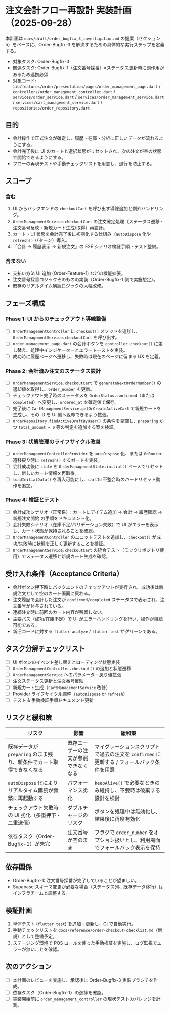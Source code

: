 # 注文会計フロー再設計 実装計画（2025-09-28）

本計画は `docs/draft/order_bugfix_3_investigation.md` の提案（セクション5）をベースに、Order-Bugfix-3 を解決するための具体的な実行ステップを定義する。

- 対象タスク: Order-Bugfix-3
- 関連タスク: Order-Bugfix-1（注文番号採番）※ステータス更新時に副作用があるため連携必須
- 対象コード: `lib/features/order/presentation/pages/order_management_page.dart` / `controllers/order_management_controller.dart` / `services/order_service.dart` / `services/order_management_service.dart` / `services/cart_management_service.dart` / `repositories/order_repository.dart`

## 目的

- 会計操作で正式注文が確定し、履歴・在庫・分析に正しいデータが流れるようにする。
- 会計完了後に UI のカートと選択状態がリセットされ、次の注文が空の状態で開始できるようにする。
- フローの再現テストや手動チェックリストを用意し、退行を防止する。

## スコープ

### 含む

1. UI からバックエンドの `checkoutCart` を呼び出す導線追加と例外ハンドリング。
2. `OrderManagementService.checkoutCart` の注文確定処理（ステータス遷移・注文番号反映・新規カート生成/取得）再設計。
3. カート・UI 状態を会計完了後に初期化する仕組み（`autoDispose` 化や `refresh()` パターン）導入。
4. 「会計 → 履歴表示 → 新規注文」の E2E シナリオ検証手順・テスト整備。

### 含まない

- 支払い方法 UI 追加 (Order-Feature-1) などの機能拡張。
- 注文番号採番ロジックそのものの実装（Order-Bugfix-1 側で実施想定）。
- 既存のリアルタイム購読ロジックの大幅改修。

## フェーズ構成

### Phase 1: UI からのチェックアウト導線整備

- [ ] `OrderManagementController` に `checkout()` メソッドを追加し、`OrderManagementService.checkoutCart` を呼び出す。
- [ ] `order_management_page.dart` の会計ボタンを `controller.checkout()` に差し替え、処理中インジケーターとエラートーストを実装。
- [ ] 成功時に履歴ページへ遷移し、失敗時は現在のページに留まる UX を定義。

### Phase 2: 会計済み注文のステータス設計

- [ ] `OrderManagementService.checkoutCart` で `generateNextOrderNumber()` の返却値を取得し、`order_number` を更新。
- [ ] チェックアウト完了時のステータスを `OrderStatus.confirmed`（または `completed`）へ変更し、`ordered_at` を確定値で保存。
- [ ] 完了後に `CartManagementService.getOrCreateActiveCart` で新規カートを生成し、その ID を UI 側へ返却できるよう拡張。
- [ ] `OrderRepository.findActiveDraftByUser()` の条件を見直し、`preparing` かつ `total_amount = 0` 等の判定を追加する案を検証。

### Phase 3: 状態管理のライフサイクル改善

- [ ] `orderManagementControllerProvider` を `autoDispose` 化、または `GoRouter` 遷移戻り時に `refresh()` するガードを実装。
- [ ] 会計成功後に `state` を `OrderManagementState.initial()` ベースでリセットし、新しいカート情報を再取得。
- [ ] `loadInitialData()` を再入可能にし、`cartId` 不整合時のハードリセット動作を追加。

### Phase 4: 検証とテスト

- [ ] 会計成功シナリオ（正常系）: カートにアイテム追加 → 会計 → 履歴確認 → 新規注文開始 の手順をドキュメント化。
- [ ] 会計失敗シナリオ（在庫不足/バリデーション失敗）で UI がエラーを表示し、カート状態が保持されることを確認。
- [ ] `OrderManagementController` のユニットテストを追加し、`checkout()` が成功/失敗時に状態を正しく更新することを検証。
- [ ] `OrderManagementService.checkoutCart` の統合テスト（モックリポジトリ使用）でステータス遷移と新規カート生成を確認。

## 受け入れ条件（Acceptance Criteria）

- 会計ボタン押下時にバックエンドのチェックアウトが実行され、成功後は新規注文として空のカート画面に戻れる。
- 注文履歴で会計した注文が `confirmed/completed` ステータスで表示され、注文番号が付与されている。
- 連続注文時に前回のカート内容が残留しない。
- 主要パス（成功/在庫不足）で UI がエラーハンドリングを行い、操作が継続可能である。
- 新旧コードに対する `flutter analyze` / `flutter test` がグリーンである。

## タスク分解チェックリスト

- [ ] UI ボタンのイベント差し替えとローディング状態実装
- [ ] `OrderManagementController.checkout()` の追加と状態遷移
- [ ] `OrderManagementService` へのパラメータ・戻り値拡張
- [ ] 注文ステータス更新と注文番号反映
- [ ] 新規カート生成（`CartManagementService` 改修）
- [ ] Provider ライフサイクル調整（`autoDispose` or `refresh`）
- [ ] テスト & 手動検証手順ドキュメント更新

## リスクと緩和策

| リスク | 影響 | 緩和策 |
| --- | --- | --- |
| 既存データが `preparing` のまま残り、新条件でカート取得できなくなる | 既存ユーザーの注文が参照できなくなる | マイグレーションスクリプトで過去の注文を `confirmed` に更新する / フォールバック条件を用意 |
| `autoDispose` 化によりリアルタイム購読が頻繁に再起動する | パフォーマンス劣化 | `keepAlive()` で必要なときのみ維持し、不要時は破棄する設計を検討 |
| チェックアウト失敗時の UI 劣化（多重押下・二重送信） | ダブルチャージのリスク | ボタンを処理中は無効化し、結果後に再度有効化 |
| 依存タスク（Order-Bugfix-1）が未完 | 注文番号が空のまま | フラグで `order_number` をオプション扱いとし、利用場面でフォールバック表示を保持 |

## 依存関係

- Order-Bugfix-1: 注文番号採番が完了していることが望ましい。
- Supabase スキーマ変更が必要な場合（ステータス列、既存データ移行）はインフラチームと調整する。

## 検証計画

1. 単体テスト (`flutter test`) を追加・更新し、CI で自動実行。
2. 手動チェックリストを `docs/reference/order-checkout-checklist.md`（新規）として整備予定。
3. ステージング環境で POS ロールを使った手動検証を実施し、ログ監視でエラーが無いことを確認。

## 次のアクション

- [ ] 本計画のレビューを実施し、承認後に Order-Bugfix-3 実装ブランチを作成。
- [ ] 依存タスク（Order-Bugfix-1）の進捗を確認。
- [ ] 実装開始前に `order_management_controller` の現状テストカバレッジを計測。

